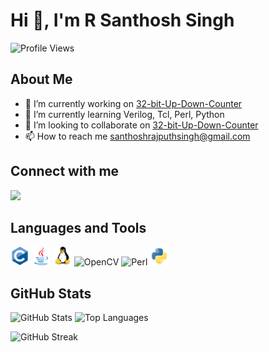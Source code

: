 # Hi 👋, I'm R Santhosh Singh

![Profile Views](https://komarev.com/ghpvc/?username=rajputhsanthoshsingh&label=Profile%20views&color=0e75b6&style=flat)

## About Me

- 🔭 I’m currently working on [32-bit-Up-Down-Counter](https://github.com/RajputhSanthoshSingh/32-bit-Up-Down-Counter)
- 🌱 I’m currently learning Verilog, Tcl, Perl, Python
- 👯 I’m looking to collaborate on [32-bit-Up-Down-Counter](https://github.com/RajputhSanthoshSingh/32-bit-Up-Down-Counter)
- 📫 How to reach me [santhoshrajputhsingh@gmail.com](mailto:santhoshrajputhsingh@gmail.com)

## Connect with me

[<img src="https://raw.githubusercontent.com/rahuldkjain/github-profile-readme-generator/master/src/images/icons/Social/linked-in-alt.svg" width="20">](https://www.linkedin.com/in/santhoshrajputh/)

## Languages and Tools

<img src="https://raw.githubusercontent.com/devicons/devicon/master/icons/c/c-original.svg" width="30" height="30" alt="C"> <img src="https://raw.githubusercontent.com/devicons/devicon/master/icons/java/java-original.svg" width="30" height="30" alt="Java"> <img src="https://raw.githubusercontent.com/devicons/devicon/master/icons/linux/linux-original.svg" width="30" height="30" alt="Linux"> <img src="https://www.vectorlogo.zone/logos/opencv/opencv-icon.svg" width="30" height="30" alt="OpenCV"> <img src="https://api.iconify.design/logos-perl.svg" width="30" height="30" alt="Perl"> <img src="https://raw.githubusercontent.com/devicons/devicon/master/icons/python/python-original.svg" width="30" height="30" alt="Python">

## GitHub Stats

<p align="left">
  <img src="https://github-readme-stats.vercel.app/api/?username=rajputhsanthoshsingh&show_icons=true&locale=en" alt="GitHub Stats" width="45%">
  <img src="https://github-readme-stats.vercel.app/api/top-langs/?username=rajputhsanthoshsingh&show_icons=true&locale=en&layout=compact" alt="Top Languages" width="45%">
</p>

![GitHub Streak](https://github-readme-streak-stats.herokuapp.com/?user=rajputhsanthoshsingh)
